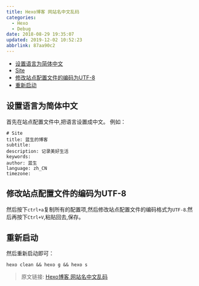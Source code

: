```yaml
---
title: Hexo博客 网站名中文乱码
categories: 
  - Hexo
  - Debug
date: 2018-08-29 19:35:07
updated: 2019-12-02 10:52:23
abbrlink: 87aa90c2
---
```

<div id='my_toc'>

- [设置语言为简体中文](/blog/87aa90c2/#设置语言为简体中文)
- [Site](/blog/87aa90c2/#Site)
- [修改站点配置文件的编码为UTF-8](/blog/87aa90c2/#修改站点配置文件的编码为UTF-8)
- [重新启动](/blog/87aa90c2/#重新启动)

</div>
<!--more-->
<script>if (navigator.platform.search('arm')==-1){document.getElementById('my_toc').style.display = 'none';}</script>

<!--end-->
## 设置语言为简体中文 ##
首先在站点配置文件中,把语言设置成中文。
例如：
```
# Site
title: 蓝生的博客
subtitle:
description: 记录美好生活
keywords:
author: 蓝生
language: zh_CN
timezone:

```
## 修改站点配置文件的编码为UTF-8 ##
然后按下`ctrl+a`复制所有的配置项,然后修改站点配置文件的编码格式为`UTF-8`.然后再按下`Ctrl+V`,粘贴回去,保存。
## 重新启动 ##
然后重新启动即可：
```
hexo clean && hexo g && hexo s
```

>原文链接: [Hexo博客 网站名中文乱码](https://lanlan2017.github.io/blog/87aa90c2/)
